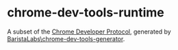 # chrome-dev-tools-runtime
A subset of the [Chrome Developer Protocol](https://developer.chrome.com/devtools/docs/debugger-protocol), generated by [BaristaLabs\chrome-dev-tools-generator](https://github.com/BaristaLabs/chrome-dev-tools-generator).

